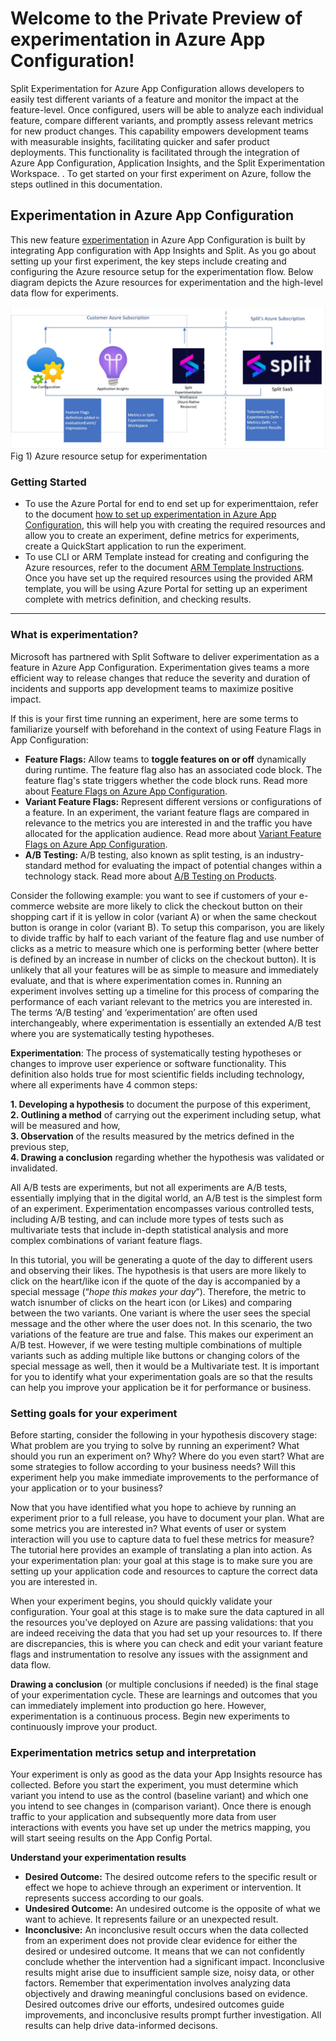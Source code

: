 # Welcome to the Private Preview of experimentation in Azure App Configuration!

Split Experimentation for Azure App Configuration allows developers to easily test different variants of a feature and monitor the impact at the feature-level. Once configured, users will be able to analyze each individual feature, compare different variants, and promptly assess relevant metrics for new product changes. This capability empowers development teams with measurable insights, facilitating quicker and safer product deployments. This functionality is facilitated through the integration of Azure App Configuration, Application Insights, and the Split Experimentation Workspace. . To get started on your first experiment on Azure, follow the steps outlined in this documentation.

## Experimentation in Azure App Configuration
 
This new feature [experimentation](https://github.com/Muksvso/ExperimentationPreviewDocs?tab=readme-ov-file#what-is-experimentation) in Azure App Configuration is built by integrating App configuration with App Insights and Split. As you go about setting up your first experiment, the key steps include creating and configuring the Azure resource setup for the experimentation flow. Below diagram depicts the Azure resources for experimentation and the high-level data flow for experiments. 

![Resources Diagram](./Images/1.png)
Fig 1) Azure resource setup for experimentation

### Getting Started

- To use the Azure Portal for end to end set up for experimenttaion, refer to the document [how to set up experimentation in Azure App Configuration](/how-to-setup-experimentation.md), this will help you with creating the required resources and allow you to create an experiment, define metrics for experiments, create a QuickStart application to run the experiment. 
- To use CLI or ARM Template instead for creating and configuring the Azure resources, refer to the document [ARM Template Instructions](/ARMTemplateInstructions.md). Once you have set up the required resources using the provided ARM template, you will be using Azure Portal for setting up an experiment complete with metrics definition, and checking results.

---

### What is experimentation?
Microsoft has partnered with Split Software to deliver experimentation as a feature in Azure App Configuration. Experimentation gives teams a more efficient way to release changes that reduce the severity and duration of incidents and supports app development teams to maximize positive impact. 

If this is your first time running an experiment, here are some terms to familiarize yourself with beforehand in the context of using Feature Flags in App Configuration:<br/>
- **Feature Flags:** Allow teams to **toggle features on or off** dynamically during runtime. The feature flag also has an associated code block. The feature flag's state triggers whether the code block runs. Read more about [Feature Flags on Azure App Configuration](https://learn.microsoft.com/en-us/azure/azure-app-configuration/concept-feature-management#basic-concepts). <br/>
- **Variant Feature Flags:** Represent different versions or configurations of a feature. In an experiment, the variant feature flags are compared in relevance to the metrics you are interested in and the traffic you have allocated for the application audience. Read more about [Variant Feature Flags on Azure App Configuration](https://github.com/microsoft/FeatureManagement-Dotnet/tree/release/v4?tab=readme-ov-file#variants).<br/>
- **A/B Testing:** A/B testing, also known as split testing, is an industry-standard method for evaluating the impact of potential changes within a technology stack. Read more about [A/B Testing on Products](https://www.microsoft.com/en-us/research/group/experimentation-platform-exp/articles/a-b-testing-across-products/).

Consider the following example: you want to see if customers of your e-commerce website are more likely to click the checkout button on their shopping cart if it is yellow in color (variant A) or when the same checkout button is orange in color (variant B). To setup this comparison, you are likely to divide traffic by half to each variant of the feature flag and use number of clicks as a metric to measure which one is performing better (where better is defined by an increase in number of clicks on the checkout button). It is unlikely that all your features will be as simple to measure and immediately evaluate, and that is where experimentation comes in. Running an experiment involves setting up a timeline for this process of comparing the performance of each variant relevant to the metrics you are interested in. The terms ‘A/B testing’ and ‘experimentation’ are often used interchangeably, where experimentation is essentially an extended A/B test where you are systematically testing hypotheses. 

**Experimentation**: The process of systematically testing hypotheses or changes to improve user experience or software functionality. This definition also holds true for most scientific fields including technology, where all experiments have 4 common steps:<br/>

**1.	Developing a hypothesis** to document the purpose of this experiment,  <br/>
**2.	Outlining a method** of carrying out the experiment including setup, what will be measured and how,  <br/>
**3.	Observation** of the results measured by the metrics defined in the previous step,  <br/>
**4.	Drawing a conclusion** regarding whether the hypothesis was validated or invalidated. <br/>

All A/B tests are experiments, but not all experiments are A/B tests, essentially implying that in the digital world, an A/B test is the simplest form of an experiment. Experimentation encompasses various controlled tests, including A/B testing, and can include more types of tests such as multivariate tests that include in-depth statistical analysis and more complex combinations of variant feature flags. 

In this tutorial, you will be generating a quote of the day to different users and observing their likes. The hypothesis is that users are more likely to click on the heart/like icon if the quote of the day is accompanied by a special message (“*hope this makes your day*”). Therefore, the metric to watch isnumber of clicks on the heart icon (or Likes) and comparing between the two variants. One variant is where the user sees the special message and the other where the user does not. In this scenario, the two variations of the feature are true and false. This makes our experiment an A/B test. However, if we were testing multiple combinations of multiple variants such as adding multiple like buttons or changing colors of the special message as well, then it would be a Multivariate test. It is important for you to identify what your experimentation goals are so that the results can help you improve your application be it for performance or business. 

### Setting goals for your experiment
Before starting, consider the following in your hypothesis discovery stage: 
What problem are you trying to solve by running an experiment? What should you run an experiment on? Why? Where do you even start? What are some strategies to follow according to your business needs? Will this experiment help you make immediate improvements to the performance of your application or to your business?

Now that you have identified what you hope to achieve by running an experiment prior to a full release, you have to document your plan. What are some metrics you are interested in? What events of user or system interaction will you use to capture data to fuel these metrics for measure? The tutorial here provides an example of translating a plan into action. As your experimentation plan: your goal at this stage is to make sure you are setting up your application code and resources to capture the correct data you are interested in.

When your experiment begins, you should quickly validate your configuration. Your goal at this stage is to make sure the data captured in all the resources you’ve deployed on Azure are passing validations: that you are indeed receiving the data that you had set up your resources to. If there are discrepancies, this is where you can check and edit your variant feature flags and instrumentation to resolve any issues with the assignment and data flow.

**Drawing a conclusion** (or multiple conclusions if needed) is the final stage of your experimentation cycle. These are learnings and outcomes that you can immediately implement into production go here. However, experimentation is a continuous process. Begin new experiments to continuously improve your product. 

### Experimentation metrics setup and interpretation
Your experiment is only as good as the data your App Insights resource has collected. Before you start the experiment, you must determine which variant you intend to use as the control (baseline variant) and which one you intend to see changes in (comparison variant). Once there is enough traffic to your application and subsequently more data from user interactions with events you have set up under the metrics mapping, you will start seeing results on the App Config Portal.

**Understand your experimentation results**

- **Desired Outcome:** The desired outcome refers to the specific result or effect we hope to achieve through an experiment or intervention. It represents success according to our goals. <br/>
- **Undesired Outcome:** An undesired outcome is the opposite of what we want to achieve. It represents failure or an unexpected result. <br/>
- **Inconclusive:** An inconclusive result occurs when the data collected from an experiment does not provide clear evidence for either the desired or undesired outcome. It means that we can not confidently conclude whether the intervention had a significant impact. Inconclusive results might arise due to insufficient sample size, noisy data, or other factors. Remember that experimentation involves analyzing data objectively and drawing meaningful conclusions based on evidence. Desired outcomes drive our efforts, undesired outcomes guide improvements, and inconclusive results prompt further investigation. All results can help drive data-informed decisons. 

